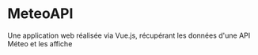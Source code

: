 # MeteoAPI
 Une application web réalisée via Vue.js, récupérant les données d'une API Méteo et les affiche
